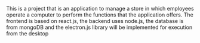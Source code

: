 This is a project that is an application to manage a store in which employees operate a computer to perform the functions that the application offers.
The frontend is based on react.js, the backend uses node.js, the database is from mongoDB and the electron.js library will be implemented for execution from the desktop
